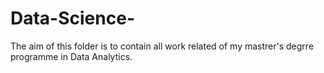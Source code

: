 # Data-Science-

The aim of this folder is to contain all work related of my mastrer's degrre programme in Data Analytics.
